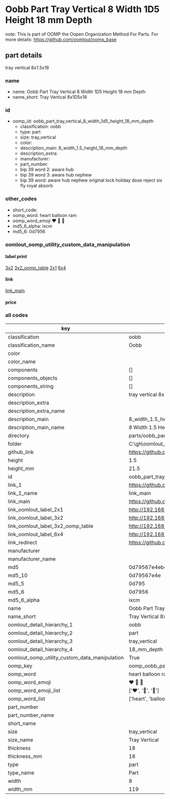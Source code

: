 # Oobb Part Tray Vertical 8 Width 1D5 Height 18 mm Depth  

note: This is part of OOMP the Oopen Organization Method For Parts. For more details: https://github.com/oomlout/oomp_base

##  part details
  



tray vertical 8x1.5x18



### name
* name: Oobb Part Tray Vertical 8 Width 1D5 Height 18 mm Depth
* name_short: Tray Vertical 8x1D5x18 
### id
* oomp_id: oobb_part_tray_vertical_8_width_1d5_height_18_mm_depth
  * classification: oobb
  * type: part
  * size: tray_vertical
  * color: 
  * description_main: 8_width_1.5_height_18_mm_depth
  * description_extra: 
  * manufacturer: 
  * part_number: 
  * bip 39 word 2: aware hub
  * bip 39 word 3: aware hub nephew
  * bip 39 word: aware hub nephew original lock holiday dose reject six fly royal absorb

### other_codes
* short_code: 
* oomp_word: heart balloon ram
* oomp_word_emoji :heart: :balloon: :ram:
* md5_6_alpha: ixcm
* md5_6: 0d7956






### oomlout_oomp_utility_custom_data_manipulation
#### label print
[3x2](http://192.168.1.245:1112/?label=oomp%20ixcm)
[3x2_oomp_table](http://192.168.1.108:1112/?label=oomp%20ixcm)
[2x1](http://192.168.1.242:1112/?label=oomp%20ixcm)
[6x4](http://192.168.1.55:1112/?label=oomp%20ixcm)    

#### link

[link_main](https://github.com/oomlout/oomlout_oobb_version_4_generated_parts/tree/main/navigation_oomp/oobb/part/tray_vertical/8_width_1.5_height_18_mm_depth/part)                              

#### price







### all codes 
| key | value |  
| --- | --- |  
| classification | oobb |  
| classification_name | Oobb |  
| color |  |  
| color_name |  |  
| components | [] |  
| components_objects | [] |  
| components_string | [] |  
| description | tray vertical 8x1.5x18 |  
| description_extra |  |  
| description_extra_name |  |  
| description_main | 8_width_1.5_height_18_mm_depth |  
| description_main_name | 8 Width 1.5 Height 18 mm Depth |  
| directory | parts/oobb_part_tray_vertical_8_width_1d5_height_18_mm_depth |  
| folder | C:\gh\oomlout_oobb_version_4_generated_parts\parts\oobb_part_tray_vertical_8_width_1d5_height_18_mm_depth |  
| github_link | https://github.com/oomlout/oomlout_oomp_part_src/tree/main/parts/oobb_part_tray_vertical_8_width_1d5_height_18_mm_depth |  
| height | 1.5 |  
| height_mm | 21.5 |  
| id | oobb_part_tray_vertical_8_width_1d5_height_18_mm_depth |  
| link_1 | https://github.com/oomlout/oomlout_oobb_version_4_generated_parts/tree/main/navigation_oomp/oobb/part/tray_vertical/8_width_1.5_height_18_mm_depth/part |  
| link_1_name | link_main |  
| link_main | https://github.com/oomlout/oomlout_oobb_version_4_generated_parts/tree/main/navigation_oomp/oobb/part/tray_vertical/8_width_1.5_height_18_mm_depth/part |  
| link_oomlout_label_2x1 | http://192.168.1.242:1112/?label=oomp%20ixcm |  
| link_oomlout_label_3x2 | http://192.168.1.245:1112/?label=oomp%20ixcm |  
| link_oomlout_label_3x2_oomp_table | http://192.168.1.108:1112/?label=oomp%20ixcm |  
| link_oomlout_label_6x4 | http://192.168.1.55:1112/?label=oomp%20ixcm |  
| link_redirect | https://github.com/oomlout/oomlout_oobb_version_4_generated_parts/tree/main/parts/oobb_tray_vertical_08_1d5_18 |  
| manufacturer |  |  
| manufacturer_name |  |  
| md5 | 0d79567e4eb4e831b341b9cb289ba082 |  
| md5_10 | 0d79567e4e |  
| md5_5 | 0d795 |  
| md5_6 | 0d7956 |  
| md5_6_alpha | ixcm |  
| name | Oobb Part Tray Vertical 8 Width 1D5 Height 18 mm Depth |  
| name_short | Tray Vertical 8x1D5x18  |  
| oomlout_detail_hierarchy_1 | oobb |  
| oomlout_detail_hierarchy_2 | part |  
| oomlout_detail_hierarchy_3 | tray_vertical |  
| oomlout_detail_hierarchy_4 | 18_mm_depth |  
| oomlout_oomp_utility_custom_data_manipulation | True |  
| oomp_key | oomp_oobb_part_tray_vertical_8_width_1d5_height_18_mm_depth |  
| oomp_word | heart balloon ram |  
| oomp_word_emoji | :heart: :balloon: :ram: |  
| oomp_word_emoji_list | [':heart:', ':balloon:', ':ram:'] |  
| oomp_word_list | ['heart', 'balloon', 'ram'] |  
| part_number |  |  
| part_number_name |  |  
| short_name |  |  
| size | tray_vertical |  
| size_name | Tray Vertical |  
| thickness | 18 |  
| thickness_mm | 18 |  
| type | part |  
| type_name | Part |  
| width | 8 |  
| width_mm | 119 |  

